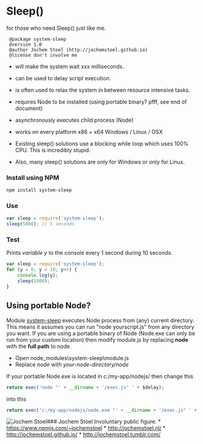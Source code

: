 # Sleep()
for those who need Sleep() just like me.
```
 @package system-sleep
 @version 1.0
 @author Jochem Stoel (http://jochemstoel.github.io)
 @license don't involve me
 ```
* will make the system wait xxx milliseconds.
* can be used to delay script execution.
* is often used to relax the system in between resource intensive tasks.
* requires Node to be installed (using portable binary? pfff, see end of document)
* asynchronously executes child process (Node) 
* works on every platform x86 + x64 Windows / Linux / OSX



* Existing sleep() solutions use a blocking while loop which uses 100% CPU. This is incredibly stupid.
* Also, many sleep() solutions are only for Windows or only for Linux.

### Install using NPM
```bash
npm install system-sleep
```
### Use
```javascript
var sleep = require('system-sleep');
sleep(5000); // 5 seconds
```
### Test
Prints <i><a>variable y</a></i> to the console every 1 second during 10 seconds.
```javascript
var sleep = require('system-sleep');
for (y = 0; y < 10; y++) {
	console.log(y);
	sleep(1000);
}
```
## Using portable Node?
Module <a href="https://www.npmjs.com/package/system-sleep">system-sleep</a> executes Node process from (any) current directory. This means it assumes you can run "node yourscript.js" from any directory you want. If you are using a portable binary of Node (Node.exe can only be run from your custom location) then modify module.js by replacing <b>node</b> with the <b>full path</b> to node.

* Open node_modules\system-sleep\module.js
* Replace <i><a>node</a></i> with <i><a>your-node-directory/node</a></i>

If your portable Node.exe is located in c:/my-app/nodejs/   then change this
```javascript
return exec('node "' + __dirname + '/exec.js" ' + $delay);
```
into this
```javascript
return exec('c:/my-app/nodejs/node.exe "' + __dirname + '/exec.js" ' + $delay);
```


<img alt="Jochem Stoel" src="http://33.media.tumblr.com/avatar_048a728a1488_128.png" style="float: left;">
### Jochem Stoel
Involuntary public figure.
* <a href="https://www.npmjs.com/~jochemstoel">https://www.npmjs.com/~jochemstoel</a>
* <a href="http://jochemstoel.nl/">http://jochemstoel.nl/</a>
* <a href="http://jochemstoel.github.io/">http://jochemstoel.github.io/</a>
* <a href="http://jochemstoel.tumblr.com/">http://jochemstoel.tumblr.com/</a>
